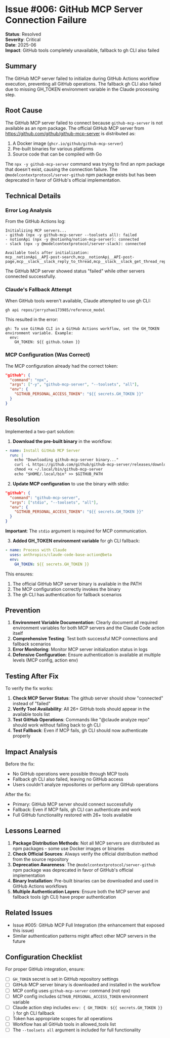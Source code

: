 # Issue #006: GitHub MCP Server Connection Failure

**Status**: Resolved  
**Severity**: Critical  
**Date**: 2025-06  
**Impact**: GitHub tools completely unavailable, fallback to gh CLI also failed

## Summary

The GitHub MCP server failed to initialize during GitHub Actions workflow execution, preventing all GitHub operations. The fallback gh CLI also failed due to missing GH_TOKEN environment variable in the Claude processing step.

## Root Cause

The GitHub MCP server failed to connect because `github-mcp-server` is not available as an npm package. The official GitHub MCP server from https://github.com/github/github-mcp-server is distributed as:
1. A Docker image (`ghcr.io/github/github-mcp-server`)
2. Pre-built binaries for various platforms
3. Source code that can be compiled with Go

The `npx -y github-mcp-server` command was trying to find an npm package that doesn't exist, causing the connection failure. The `@modelcontextprotocol/server-github` npm package exists but has been deprecated in favor of GitHub's official implementation.

## Technical Details

### Error Log Analysis

From the GitHub Actions log:

```
Initializing MCP servers...
- github (npx -y github-mcp-server --toolsets all): failed
- notionApi (npx -y @notionhq/notion-mcp-server): connected
- slack (npx -y @modelcontextprotocol/server-slack): connected

Available tools after initialization:
mcp__notionApi__API-post-search,mcp__notionApi__API-post-page,mcp__slack__slack_reply_to_thread,mcp__slack__slack_get_thread_replies,mcp__slack__slack_get_users,mcp__slack__slack_get_user_profile,Write,Read,Bash,WebSearch
```

The GitHub MCP server showed status "failed" while other servers connected successfully.

### Claude's Fallback Attempt

When GitHub tools weren't available, Claude attempted to use gh CLI:

```bash
gh api repos/jerryzhao173985/reference_model
```

This resulted in the error:

```
gh: To use GitHub CLI in a GitHub Actions workflow, set the GH_TOKEN environment variable. Example:
  env:
    GH_TOKEN: ${{ github.token }}
```

### MCP Configuration (Was Correct)

The MCP configuration already had the correct token:

```json
"github": {
  "command": "npx",
  "args": ["-y", "github-mcp-server", "--toolsets", "all"],
  "env": {
    "GITHUB_PERSONAL_ACCESS_TOKEN": "${{ secrets.GH_TOKEN }}"
  }
}
```

## Resolution

Implemented a two-part solution:

1. **Download the pre-built binary** in the workflow:
```yaml
- name: Install GitHub MCP Server
  run: |
    echo "Downloading github-mcp-server binary..."
    curl -L https://github.com/github/github-mcp-server/releases/download/v0.5.0/github-mcp-server_Linux_x86_64.tar.gz | tar xz -C ~/.local/bin
    chmod +x ~/.local/bin/github-mcp-server
    echo "$HOME/.local/bin" >> $GITHUB_PATH
```

2. **Update MCP configuration** to use the binary with stdio:
```json
"github": {
  "command": "github-mcp-server",
  "args": ["stdio", "--toolsets", "all"],
  "env": { 
    "GITHUB_PERSONAL_ACCESS_TOKEN": "${{ secrets.GH_TOKEN }}" 
  }
}
```
**Important**: The `stdio` argument is required for MCP communication.

3. **Added GH_TOKEN environment variable** for gh CLI fallback:
```yaml
- name: Process with Claude
  uses: anthropics/claude-code-base-action@beta
  env:
    GH_TOKEN: ${{ secrets.GH_TOKEN }}
```

This ensures:
1. The official GitHub MCP server binary is available in the PATH
2. The MCP configuration correctly invokes the binary
3. The gh CLI has authentication for fallback scenarios

## Prevention

1. **Environment Variable Documentation**: Clearly document all required environment variables for both MCP servers and the Claude Code action itself
2. **Comprehensive Testing**: Test both successful MCP connections and fallback scenarios
3. **Error Monitoring**: Monitor MCP server initialization status in logs
4. **Defensive Configuration**: Ensure authentication is available at multiple levels (MCP config, action env)

## Testing After Fix

To verify the fix works:

1. **Check MCP Server Status**: The github server should show "connected" instead of "failed"
2. **Verify Tool Availability**: All 26+ GitHub tools should appear in the available tools list
3. **Test GitHub Operations**: Commands like "@claude analyze repo" should work without falling back to gh CLI
4. **Test Fallback**: Even if MCP fails, gh CLI should now authenticate properly

## Impact Analysis

Before the fix:
- No GitHub operations were possible through MCP tools
- Fallback gh CLI also failed, leaving no GitHub access
- Users couldn't analyze repositories or perform any GitHub operations

After the fix:
- Primary: GitHub MCP server should connect successfully
- Fallback: Even if MCP fails, gh CLI can authenticate and work
- Full GitHub functionality restored with 26+ tools available

## Lessons Learned

1. **Package Distribution Methods**: Not all MCP servers are distributed as npm packages - some use Docker images or binaries
2. **Check Official Sources**: Always verify the official distribution method from the source repository
3. **Deprecation Awareness**: The `@modelcontextprotocol/server-github` npm package was deprecated in favor of GitHub's official implementation
4. **Binary Installation**: Pre-built binaries can be downloaded and used in GitHub Actions workflows
5. **Multiple Authentication Layers**: Ensure both the MCP server and fallback tools (gh CLI) have proper authentication

## Related Issues

- Issue #005: GitHub MCP Full Integration (the enhancement that exposed this issue)
- Similar authentication patterns might affect other MCP servers in the future

## Configuration Checklist

For proper GitHub integration, ensure:

- [ ] `GH_TOKEN` secret is set in GitHub repository settings
- [ ] GitHub MCP server binary is downloaded and installed in the workflow
- [ ] MCP config uses `github-mcp-server` command (not npx)
- [ ] MCP config includes `GITHUB_PERSONAL_ACCESS_TOKEN` environment variable
- [ ] Claude action step includes `env: { GH_TOKEN: ${{ secrets.GH_TOKEN }} }` for gh CLI fallback
- [ ] Token has appropriate scopes for all operations
- [ ] Workflow has all GitHub tools in allowed_tools list
- [ ] The `--toolsets all` argument is included for full functionality